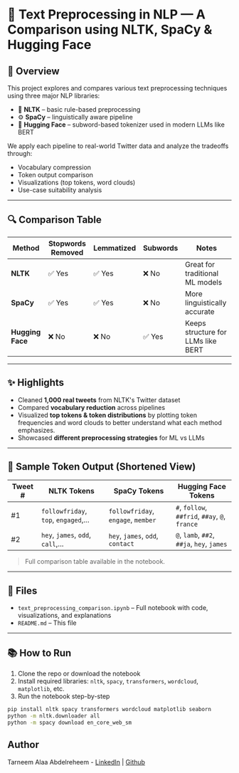 # 🧠 Text Preprocessing in NLP — A Comparison using NLTK, SpaCy & Hugging Face

## 📌 Overview
This project explores and compares various text preprocessing techniques using three major NLP libraries:

- 🧰 **NLTK** – basic rule-based preprocessing  
- ⚙️ **SpaCy** – linguistically aware pipeline  
- 🤗 **Hugging Face** – subword-based tokenizer used in modern LLMs like BERT

We apply each pipeline to real-world Twitter data and analyze the tradeoffs through:

- Vocabulary compression  
- Token output comparison  
- Visualizations (top tokens, word clouds)  
- Use-case suitability analysis

---

## 🔍 Comparison Table

| Method           | Stopwords Removed | Lemmatized | Subwords | Notes                              |
|------------------|-------------------|------------|----------|------------------------------------|
| **NLTK**         | ✅ Yes            | ✅ Yes     | ❌ No    | Great for traditional ML models    |
| **SpaCy**        | ✅ Yes            | ✅ Yes     | ❌ No    | More linguistically accurate       |
| **Hugging Face** | ❌ No             | ❌ No      | ✅ Yes   | Keeps structure for LLMs like BERT |

---

## ✨ Highlights

- Cleaned **1,000 real tweets** from NLTK's Twitter dataset  
- Compared **vocabulary reduction** across pipelines  
- Visualized **top tokens & token distributions** by plotting token frequencies and word clouds to better understand what each method emphasizes.
- Showcased **different preprocessing strategies** for ML vs LLMs  

---

## 📌 Sample Token Output (Shortened View)

| Tweet # | NLTK Tokens                           | SpaCy Tokens                        | Hugging Face Tokens                            |
|--------|----------------------------------------|-------------------------------------|------------------------------------------------|
| #1     | `followfriday`, `top`, `engaged`,...   | `followfriday`, `engage`, `member` | `#`, `follow`, `##frid`, `##ay`, `@`, `france` |
| #2     | `hey`, `james`, `odd`, `call`,...      | `hey`, `james`, `odd`, `contact`   | `@`, `lamb`, `##2`, `##ja`, `hey`, `james`     |

> Full comparison table available in the notebook.

---

## 📁 Files

- `text_preprocessing_comparison.ipynb` – Full notebook with code, visualizations, and explanations  
- `README.md` – This file  

---

## 📚 How to Run

1. Clone the repo or download the notebook  
2. Install required libraries: `nltk`, `spacy`, `transformers`, `wordcloud`, `matplotlib`, etc.  
3. Run the notebook step-by-step

```bash
pip install nltk spacy transformers wordcloud matplotlib seaborn
python -m nltk.downloader all
python -m spacy download en_core_web_sm
```

## Author
Tarneem Alaa Abdelreheem - [LinkedIn](https://www.linkedin.com/in/tarneem-alaa-abdelreheem/) | [Github](https://github.com/TarneemAlaa1)
